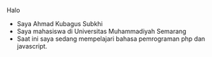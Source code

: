 Halo
- Saya Ahmad Kubagus Subkhi
- Saya mahasiswa di Universitas Muhammadiyah Semarang
- Saat ini saya sedang mempelajari bahasa pemrograman php dan javascript.


<!---
Ikta11/Ikta11 is a ✨ special ✨ repository because its `README.md` (this file) appears on your GitHub profile.
You can click the Preview link to take a look at your changes.
--->
